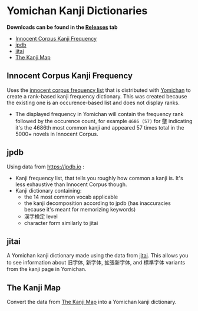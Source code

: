 # Yomichan Kanji Dictionaries <!-- omit in toc -->

**Downloads can be found in the [Releases](https://github.com/MarvNC/yomichan-kanji-dictionaries/releases) tab**

- [Innocent Corpus Kanji Frequency](#innocent-corpus-kanji-frequency)
- [jpdb](#jpdb)
- [jitai](#jitai)
- [The Kanji Map](#the-kanji-map)

## Innocent Corpus Kanji Frequency

Uses the [innocent corpus frequency list](https://web.archive.org/web/20190309073023/https://forum.koohii.com/thread-9459.html#pid168613) that is distributed with [Yomichan](https://github.com/FooSoft/yomichan#dictionaries) to create a rank-based kanji frequency dictionary. This was created because the existing one is an occurence-based list and does not display ranks.

- The displayed frequency in Yomichan will contain the frequency rank followed by the occurence count, for example `4686 (57)` for 壟 indicating it's the 4686th most common kanji and appeared 57 times total in the 5000+ novels in Innocent Corpus.

## jpdb

Using data from https://jpdb.io :

- Kanji frequency list, that tells you roughly how common a kanji is. It's less exhaustive than Innocent Corpus though.
- Kanji dictionary containing:
  - the 14 most common vocab applicable
  - the kanji decomposition according to jpdb (has inaccuracies because it's meant for memorizing keywords)
  - 漢字検定 level
  - character form similarly to jitai

## jitai

A Yomichan kanji dictionary made using the data from [jitai](https://github.com/epistularum/jitai). This allows you to see information about 旧字体, 新字体, 拡張新字体, and 標準字体 variants from the kanji page in Yomichan.

## The Kanji Map

Convert the data from [The Kanji Map](https://github.com/gabor-kovacs/the-kanji-map/tree/main/data) into a Yomichan kanji dictionary.
